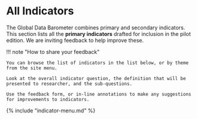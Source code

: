 # All Indicators

The Global Data Barometer combines primary and secondary indicators. This section lists all the **primary indicators** drafted for inclusion in the pilot edition. We are inviting feedback to help improve these.

!!! note "How to share your feedback"

    You can browse the list of indicators in the list below, or by theme from the site menu.

    Look at the overall indicator question, the definition that will be presented to researcher, and the sub-questions.

    Use the feedback form, or in-line annotations to make any suggestions for improvements to indicators.

{% include "indicator-menu.md" %}
